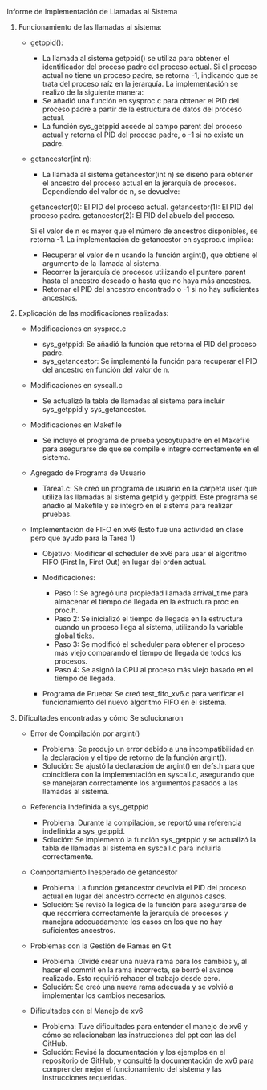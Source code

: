 Informe de Implementación de Llamadas al Sistema

1. Funcionamiento de las llamadas al sistema:
	- getppid():
		- La llamada al sistema getppid() se utiliza para obtener el identificador del proceso padre del proceso actual. Si el proceso actual no tiene un proceso padre, se retorna -1, indicando que se trata del proceso raíz en la jerarquía. La implementación se realizó de la siguiente manera:
		- Se añadió una función en sysproc.c para obtener el PID del proceso padre a partir de la estructura de datos del proceso actual.
		- La función sys_getppid accede al campo parent del proceso actual y retorna el PID del proceso padre, o -1 si no existe un padre.

	- getancestor(int n):
	
		- La llamada al sistema getancestor(int n) se diseñó para obtener el ancestro del proceso actual en la jerarquía de procesos. Dependiendo del valor de n, se devuelve:
		
		getancestor(0): El PID del proceso actual.
		getancestor(1): El PID del proceso padre.
		getancestor(2): El PID del abuelo del proceso.
		
		Si el valor de n es mayor que el número de ancestros disponibles, se retorna -1. La implementación de getancestor en sysproc.c implica:

		- Recuperar el valor de n usando la función argint(), que obtiene el argumento de la llamada al sistema.
		- Recorrer la jerarquía de procesos utilizando el puntero parent hasta el ancestro deseado o hasta que no haya más ancestros.
		- Retornar el PID del ancestro encontrado o -1 si no hay suficientes ancestros.

2. Explicación de las modificaciones realizadas:

	- Modificaciones en sysproc.c

		- sys_getppid: Se añadió la función que retorna el PID del proceso padre.
		- sys_getancestor: Se implementó la función para recuperar el PID del ancestro en función del valor de n.

	- Modificaciones en syscall.c

		- Se actualizó la tabla de llamadas al sistema para incluir sys_getppid y sys_getancestor.

	- Modificaciones en Makefile

		- Se incluyó el programa de prueba yosoytupadre en el Makefile para asegurarse de que se compile e integre correctamente en el sistema.

	- Agregado de Programa de Usuario

		- Tarea1.c: Se creó un programa de usuario en la carpeta user que utiliza las llamadas al sistema getpid y getppid. Este programa se añadió al Makefile y se integró en el sistema para realizar pruebas.

	- Implementación de FIFO en xv6 (Esto fue una actividad en clase pero que ayudo para la Tarea 1)

		- Objetivo: Modificar el scheduler de xv6 para usar el algoritmo FIFO (First In, First Out) en lugar del orden actual.

		- Modificaciones:

			- Paso 1: Se agregó una propiedad llamada arrival_time para almacenar el tiempo de llegada en la estructura proc en proc.h.
			- Paso 2: Se inicializó el tiempo de llegada en la estructura cuando un proceso llega al sistema, utilizando la variable global ticks.
			- Paso 3: Se modificó el scheduler para obtener el proceso más viejo comparando el tiempo de llegada de todos los procesos.
			- Paso 4: Se asignó la CPU al proceso más viejo basado en el tiempo de llegada.
			
		- Programa de Prueba: Se creó test_fifo_xv6.c para verificar el funcionamiento del nuevo algoritmo FIFO en el sistema.

3. Dificultades encontradas y cómo Se solucionaron

	- Error de Compilación por argint()
		- Problema: Se produjo un error debido a una incompatibilidad en la declaración y el tipo de retorno de la función argint().
		- Solución: Se ajustó la declaración de argint() en defs.h para que coincidiera con la implementación en syscall.c, asegurando que se manejaran correctamente los argumentos pasados a las llamadas al sistema.

	- Referencia Indefinida a sys_getppid
		- Problema: Durante la compilación, se reportó una referencia indefinida a sys_getppid.
		- Solución: Se implementó la función sys_getppid y se actualizó la tabla de llamadas al sistema en syscall.c para incluirla correctamente.

	- Comportamiento Inesperado de getancestor
		- Problema: La función getancestor devolvía el PID del proceso actual en lugar del ancestro correcto en algunos casos.
		- Solución: Se revisó la lógica de la función para asegurarse de que recorriera correctamente la jerarquía de procesos y manejara adecuadamente los casos en los que no hay suficientes ancestros.

	- Problemas con la Gestión de Ramas en Git
		- Problema: Olvidé crear una nueva rama para los cambios y, al hacer el commit en la rama incorrecta, se borró el avance realizado. Esto requirió rehacer el trabajo desde cero.
		- Solución: Se creó una nueva rama adecuada y se volvió a implementar los cambios necesarios.

	- Dificultades con el Manejo de xv6
		- Problema: Tuve dificultades para entender el manejo de xv6 y cómo se relacionaban las instrucciones del ppt con las del GitHub.
		- Solución: Revisé la documentación y los ejemplos en el repositorio de GitHub, y consulté la documentación de xv6 para comprender mejor el funcionamiento del sistema y las instrucciones requeridas.